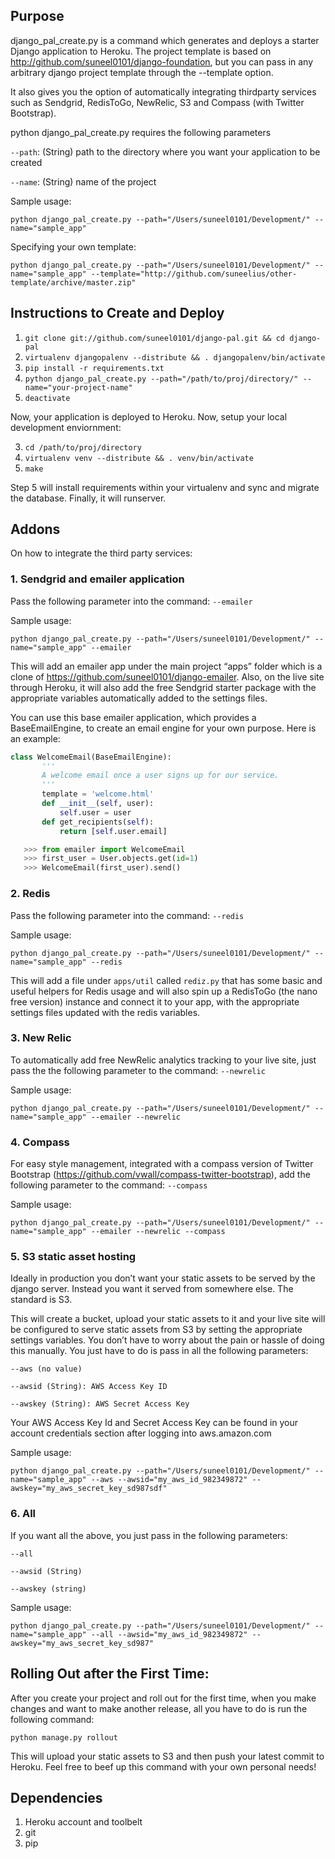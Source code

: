 ## Purpose

django_pal_create.py is a command which generates and deploys a starter Django application to Heroku.
The project template is based on http://github.com/suneel0101/django-foundation, but you can pass in any arbitrary django
project template through the --template option.

It also gives you the option of automatically integrating thirdparty services such as Sendgrid, RedisToGo, NewRelic, S3 and Compass (with Twitter Bootstrap).

python django_pal_create.py requires the following parameters

`--path`: (String) path to the directory where you want your application to be created

`--name`: (String) name of the project

Sample usage:

`python django_pal_create.py --path="/Users/suneel0101/Development/" --name="sample_app"`

Specifying your own template:

```
python django_pal_create.py --path="/Users/suneel0101/Development/" --name="sample_app" --template="http://github.com/suneelius/other-template/archive/master.zip"
```


## Instructions to Create and Deploy

1. `git clone git://github.com/suneel0101/django-pal.git && cd django-pal`
2. `virtualenv djangopalenv --distribute && . djangopalenv/bin/activate`
3. `pip install -r requirements.txt`
4. `python django_pal_create.py --path="/path/to/proj/directory/" --name="your-project-name"`
5. `deactivate`

Now, your application is deployed to Heroku. Now, setup your local development enviornment:

3. `cd /path/to/proj/directory`
4. `virtualenv venv --distribute && . venv/bin/activate`
5. `make`

Step 5 will install requirements within your virtualenv and sync and migrate the database. Finally, it will runserver.

## Addons

On how to integrate the third party services:

### 1. Sendgrid and emailer application

Pass the following parameter into the command: `--emailer`

Sample usage:
```
python django_pal_create.py --path="/Users/suneel0101/Development/" --name="sample_app" --emailer
```

This will add an emailer app under the main project “apps” folder which is a clone of https://github.com/suneel0101/django-emailer. Also, on the live site through Heroku, it will also add the free Sendgrid starter package with the appropriate variables automatically added to the settings files.

You can use this base emailer application, which provides a BaseEmailEngine, to create an email engine for your own purpose. Here is an example:

```python
class WelcomeEmail(BaseEmailEngine):
       '''
       A welcome email once a user signs up for our service.
       '''
       template = 'welcome.html'
       def __init__(self, user):
           self.user = user
       def get_recipients(self):
           return [self.user.email]

   >>> from emailer import WelcomeEmail
   >>> first_user = User.objects.get(id=1)
   >>> WelcomeEmail(first_user).send()
```

### 2. Redis

Pass the following parameter into the command: `--redis`

Sample usage:
```
python django_pal_create.py --path="/Users/suneel0101/Development/" --name="sample_app" --redis
```

This will add a file under `apps/util` called `rediz.py` that has some basic and useful helpers for Redis usage and will also spin up a RedisToGo (the nano free version) instance and connect it to your app, with the appropriate settings files updated with the redis variables.

### 3. New Relic

To automatically add free NewRelic analytics tracking to your live site, just pass the the following parameter to the command: 
`--newrelic`

Sample usage:
```
python django_pal_create.py --path="/Users/suneel0101/Development/" --name="sample_app" --emailer --newrelic
```

### 4. Compass

For easy style management, integrated with a compass version of Twitter Bootstrap (https://github.com/vwall/compass-twitter-bootstrap), add the following parameter to the command:
`--compass`

Sample usage:
```
python django_pal_create.py --path="/Users/suneel0101/Development/" --name="sample_app" --emailer --newrelic --compass
```

### 5. S3 static asset hosting

Ideally in production you don’t want your static assets to be served by the django server. Instead you want it served from somewhere else. The standard is S3.

This will create a bucket, upload your static assets to it and your live site will be configured to serve static assets from S3 by setting the appropriate settings variables. You don’t have to worry about the pain or hassle of doing this manually. You just have to do is pass in all the following parameters:

`--aws (no value)`

`--awsid (String): AWS Access Key ID`

`--awskey (String): AWS Secret Access Key`

Your AWS Access Key Id and Secret Access Key can be found in your account credentials section after logging into aws.amazon.com

Sample usage:
```
python django_pal_create.py --path="/Users/suneel0101/Development/" --name="sample_app" --aws --awsid="my_aws_id_982349872" --awskey="my_aws_secret_key_sd987sdf"
```

### 6. All

If you want all the above, you just pass in the following parameters:

`--all`

`--awsid (String)`

`--awskey (string)`

Sample usage:
```
python django_pal_create.py --path="/Users/suneel0101/Development/" --name="sample_app" --all --awsid="my_aws_id_982349872" --awskey="my_aws_secret_key_sd987"
```

## Rolling Out after the First Time:

After you create your project and roll out for the first time, when you make changes and want to make another release, all you have to do is run the following command:

```
python manage.py rollout
```

This will upload your static assets to S3 and then push your latest commit to Heroku. Feel free to beef up this command with your own personal needs!

## Dependencies

1. Heroku account and toolbelt
2. git
3. pip
